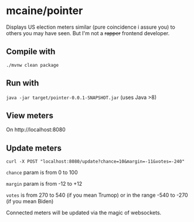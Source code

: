 # mcaine/pointer

Displays US election meters similar (pure coincidence i assure you) to others you may have seen.
But I'm not a ~~rapper~~ frontend developer.

## Compile with
`./mvnw clean package`

## Run with
`java -jar target/pointer-0.0.1-SNAPSHOT.jar` (uses Java >8)

## View meters
On http://localhost:8080

## Update meters
`curl -X POST "localhost:8080/update?chance=10&margin=-11&votes=-240"`

`chance` param is from 0 to 100

`margin` param is from -12 to +12

`votes` is from 270 to 540 (if you mean Trumop) or in the range -540 to -270 (if you mean Biden)

Connected meters will be updated via the magic of websockets.




